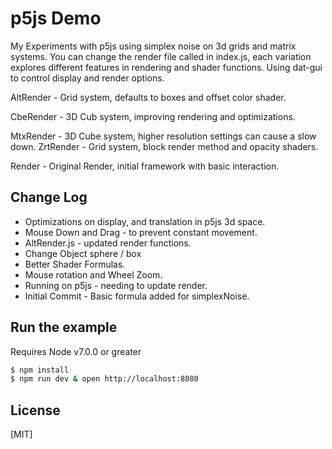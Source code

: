 # p5js Demo
  My Experiments with p5js using simplex noise on 3d grids and matrix systems.
  You can change the render file called in index.js, each variation
  explores different features in rendering and shader functions. Using dat-gui
  to control display and render options.

  AltRender - Grid system, defaults to boxes and offset color shader.

  CbeRender - 3D Cub system, improving rendering and optimizations.

  MtxRender - 3D Cube system, higher resolution settings can cause a slow down.
  ZrtRender - Grid system, block render method and opacity shaders.

  Render - Original Render, initial framework with basic interaction.

## Change Log
  * Optimizations on display, and translation in p5js 3d space.
  * Mouse Down and Drag - to prevent constant movement.
  * AltRender.js - updated render functions.
  * Change Object sphere / box
  * Better Shader Formulas.
  * Mouse rotation and Wheel Zoom.
  * Running on p5js - needing to update render.
  * Initial Commit - Basic formula added for simplexNoise.

## Run the example
  Requires Node v7.0.0 or greater

```bash
$ npm install
$ npm run dev & open http://localhost:8080
```

## License

[MIT]

